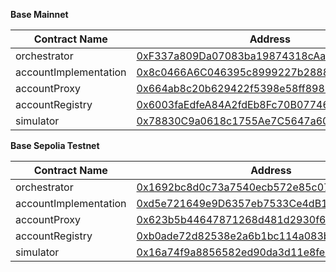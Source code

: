 **Base Mainnet**

| Contract Name         | Address                                      |
|-----------------------|----------------------------------------------|
| orchestrator          | [0xF337a809Da07083ba19874318cAa968a4345D8be](https://basescan.org/address/0xF337a809Da07083ba19874318cAa968a4345D8be)   |
| accountImplementation | [0x8c0466A6C046395c8999227b288883cf7dC9f5de](https://basescan.org/address/0x8c0466A6C046395c8999227b288883cf7dC9f5de)   |
| accountProxy          | [0x664ab8c20b629422f5398e58ff8989e68b26a4e6](https://basescan.org/address/0x664ab8c20b629422f5398e58ff8989e68b26a4e6)   |
| accountRegistry       | [0x6003faEdfeA84A2fdEb8Fc70B0774666733b4880](https://basescan.org/address/0x6003faEdfeA84A2fdEb8Fc70B0774666733b4880)   |
| simulator             | [0x78830C9a0618c1755Ae7C5647a603e0f6CCbE6d1](https://basescan.org/address/0x78830C9a0618c1755Ae7C5647a603e0f6CCbE6d1)   |

**Base Sepolia Testnet**

| Contract Name         | Address                                      |
|-----------------------|----------------------------------------------|
| orchestrator          | [0x1692bc8d0c73a7540ecb572e85c0775e68c55d25](https://sepolia.basescan.org/address/0x1692bc8d0c73a7540ecb572e85c0775e68c55d25)   |
| accountImplementation | [0xd5e721649e9D6357eb7533Ce4dB135928F4025DB](https://sepolia.basescan.org/address/0xd5e721649e9D6357eb7533Ce4dB135928F4025DB)   |
| accountProxy          | [0x623b5b44647871268d481d2930f60d5d7f37a1fe](https://sepolia.basescan.org/address/0x623b5b44647871268d481d2930f60d5d7f37a1fe)   |
| accountRegistry       | [0xb0ade72d82538e2a6b1bc114a083b81cb6d5517f](https://sepolia.basescan.org/address/0xb0ade72d82538e2a6b1bc114a083b81cb6d5517f)   |
| simulator             | [0x16a74f9a8856582ed90da3d11e8febf23b22c821](https://sepolia.basescan.org/address/0x16a74f9a8856582ed90da3d11e8febf23b22c821)   |